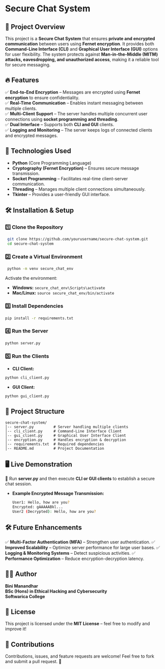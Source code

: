 # Secure Chat System

## 📌 Project Overview
This project is a **Secure Chat System** that ensures **private and encrypted communication** between users using **Fernet encryption**. It provides both **Command-Line Interface (CLI)** and **Graphical User Interface (GUI)** options for user flexibility. The system protects against **Man-in-the-Middle (MITM) attacks, eavesdropping, and unauthorized access**, making it a reliable tool for secure messaging.

## 🔥 Features
✅ **End-to-End Encryption** – Messages are encrypted using **Fernet encryption** to ensure confidentiality.  
✅ **Real-Time Communication** – Enables instant messaging between multiple clients.  
✅ **Multi-Client Support** – The server handles multiple concurrent user connections using **socket programming and threading**.  
✅ **Dual Interface** – Supports both **CLI and GUI** clients.  
✅ **Logging and Monitoring** – The server keeps logs of connected clients and encrypted messages.  

## 🚀 Technologies Used
- **Python** (Core Programming Language)
- **Cryptography (Fernet Encryption)** – Ensures secure message transmission.
- **Socket Programming** – Facilitates real-time client-server communication.
- **Threading** – Manages multiple client connections simultaneously.
- **Tkinter** – Provides a user-friendly GUI interface.

## 🛠 Installation & Setup
### **1️⃣ Clone the Repository**
```sh
 git clone https://github.com/yourusername/secure-chat-system.git
 cd secure-chat-system
```
### **2️⃣ Create a Virtual Environment**
```sh
 python -m venv secure_chat_env  
```
Activate the environment:  
- **Windows:** `secure_chat_env\Scripts\activate`
- **Mac/Linux:** `source secure_chat_env/bin/activate`

### **3️⃣ Install Dependencies**
```sh
pip install -r requirements.txt
```

### **4️⃣ Run the Server**
```sh
python server.py
```

### **5️⃣ Run the Clients**
- **CLI Client:**
```sh
python cli_client.py
```
- **GUI Client:**
```sh
python gui_client.py
```

## 📜 Project Structure
```
secure-chat-system/
│-- server.py         # Server handling multiple clients
│-- cli_client.py     # Command-Line Interface Client
│-- gui_client.py     # Graphical User Interface Client
│-- encryption.py     # Handles encryption & decryption
│-- requirements.txt  # Required dependencies
│-- README.md         # Project Documentation
```

## 🖥️ Live Demonstration
📌 Run **server.py** and then execute **CLI or GUI clients** to establish a secure chat session.

- **Example Encrypted Message Transmission:**
  ```sh
  User1: Hello, how are you?
  Encrypted: gAAAAABkl...
  User2 (Decrypted): Hello, how are you?
  ```

## 🛠 Future Enhancements
✅ **Multi-Factor Authentication (MFA)** – Strengthen user authentication.
✅ **Improved Scalability** – Optimize server performance for large user bases.
✅ **Logging & Monitoring Systems** – Detect suspicious activities.
✅ **Performance Optimization** – Reduce encryption-decryption latency.

## 👨‍💻 Author
**Bini Manandhar**  
**BSc (Hons) in Ethical Hacking and Cybersecurity**  
**Softwarica College**  

## 📜 License
This project is licensed under the **MIT License** – feel free to modify and improve it!

## 🌟 Contributions
Contributions, issues, and feature requests are welcome! Feel free to fork and submit a pull request. 🚀
